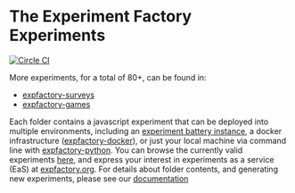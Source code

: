 # The Experiment Factory Experiments

[![Circle CI](https://circleci.com/gh/expfactory/expfactory-experiments.svg?style=svg)](https://circleci.com/gh/expfactory/expfactory-experiments)

More experiments, for a total of 80+, can be found in:
- [expfactory-surveys](http://www.github.com/expfactory/expfactory-surveys)
- [expfactory-games](http://www.github.com/expfactory/expfactory-games)

Each folder contains a javascript experiment that can be deployed into multiple environments, including an [experiment battery instance](http://www.github.com/expfactory/expfactory-battery), a docker infrastructure ([expfactory-docker](http://www.github.com/expfactory/expfactory-docker)), or just your local machine via command line with [expfactory-python](http://www.github.com/expfactory/expfactory-python). You can browse the currently valid experiments [here](http://expfactory.github.io/table.html), and express your interest in experiments as a service (EaS) at [expfactory.org](http://www.expfactory.org). For details about folder contents, and generating new experiments, please see our [documentation](http://expfactory.readthedocs.org)
